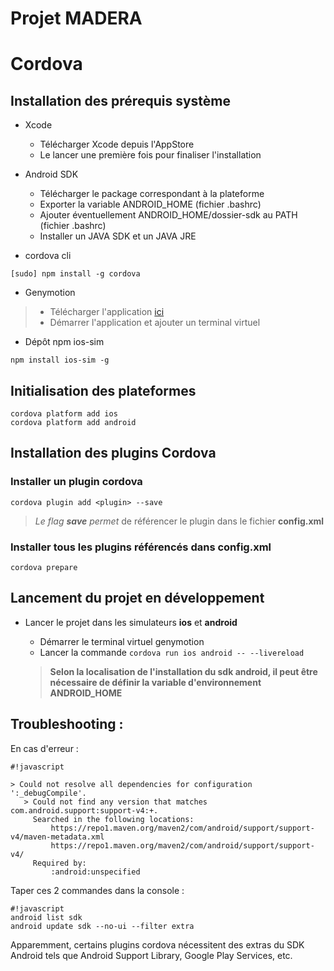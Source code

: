 Projet MADERA
===========
# Cordova
## Installation des prérequis système

* Xcode
  - Télécharger Xcode depuis l'AppStore
  - Le lancer une première fois pour finaliser l'installation

* Android SDK
  - Télécharger le package correspondant à la plateforme
  - Exporter la variable ANDROID\_HOME (fichier .bashrc)
  - Ajouter éventuellement ANDROID\_HOME/dossier-sdk au PATH (fichier .bashrc)
  - Installer un JAVA SDK et un JAVA JRE

* cordova cli
```
[sudo] npm install -g cordova
```

* Genymotion
> - Télécharger l'application [ici](https://www.genymotion.com/#!/download)
> - Démarrer l'application et ajouter un terminal virtuel

* Dépôt npm ios-sim
```
npm install ios-sim -g
```

## Initialisation des plateformes

```
cordova platform add ios
cordova platform add android
```


## Installation des plugins Cordova

### Installer un plugin cordova

```
cordova plugin add <plugin> --save
```

> _Le flag __save__ permet_ de référencer le plugin dans le fichier __config.xml__

### Installer tous les plugins référencés dans config.xml

```
cordova prepare
```

## Lancement du projet en développement

* Lancer le projet dans les simulateurs __ios__ et __android__

  - Démarrer le terminal virtuel genymotion
  - Lancer la commande ```cordova run ios android -- --livereload```


  > __Selon la localisation de l'installation du sdk android, il peut être nécessaire de définir la variable d'environnement ANDROID_HOME__

## Troubleshooting :

En cas d'erreur :


```
#!javascript

> Could not resolve all dependencies for configuration ':_debugCompile'.
   > Could not find any version that matches com.android.support:support-v4:+.
     Searched in the following locations:
         https://repo1.maven.org/maven2/com/android/support/support-v4/maven-metadata.xml
         https://repo1.maven.org/maven2/com/android/support/support-v4/
     Required by:
         :android:unspecified

```

Taper ces 2 commandes dans la console :


```
#!javascript
android list sdk
android update sdk --no-ui --filter extra

```

Apparemment, certains plugins cordova nécessitent des extras du SDK Android tels que Android Support Library, Google Play Services, etc.
